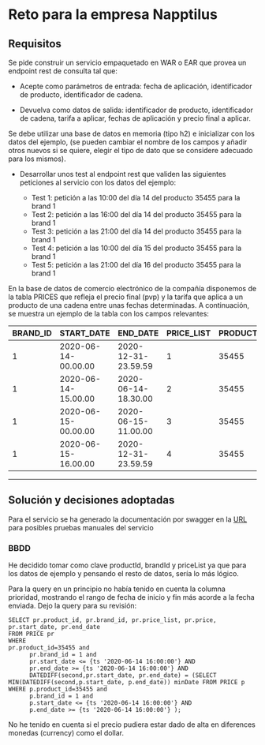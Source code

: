 # Reto para la empresa Napptilus

## Requisitos

Se pide construir un servicio empaquetado en WAR o EAR que provea un endpoint rest de consulta tal que:

- Acepte como parámetros de entrada: fecha de aplicación, identificador de
  producto, identificador de cadena.

- Devuelva como datos de salida: identificador de producto, identificador de
  cadena, tarifa a aplicar, fechas de aplicación y precio final a aplicar.

Se debe utilizar una base de datos en memoria (tipo h2) e inicializar con los datos del
ejemplo, (se pueden cambiar el nombre de los campos y añadir otros nuevos si se quiere, elegir el tipo de dato que se considere adecuado para los mismos).

-  Desarrollar unos test al endpoint rest que validen las siguientes peticiones al servicio
   con los datos del ejemplo:

   - Test 1: petición a las 10:00 del día 14 del producto 35455 para la brand 1
   - Test 2: petición a las 16:00 del día 14 del producto 35455 para la brand 1
   - Test 3: petición a las 21:00 del día 14 del producto 35455 para la brand 1
   - Test 4: petición a las 10:00 del día 15 del producto 35455 para la brand 1
   - Test 5: petición a las 21:00 del día 16 del producto 35455 para la brand 1

En la base de datos de comercio electrónico de la compañía disponemos de la tabla
PRICES que refleja el precio final (pvp) y la tarifa que aplica a un producto de una cadena
entre unas fechas determinadas. A continuación, se muestra un ejemplo de la tabla con los
campos relevantes:

| BRAND_ID | START_DATE           | END_DATE             | PRICE_LIST | PRODUCT_ID | PRIORITY | PRICE  | CURR |
|----------|----------------------|----------------------|------------|------------|----------|--------|------|
| 1        | 2020-06-14-00.00.00  | 2020-12-31-23.59.59  | 1          | 35455      | 0        | 35.50  | EUR  |
| 1        | 2020-06-14-15.00.00  | 2020-06-14-18.30.00  | 2          | 35455      | 1        | 25.45  | EUR  |
| 1        | 2020-06-15-00.00.00  | 2020-06-15-11.00.00  | 3          | 35455      | 1        | 30.50  | EUR  |
| 1        | 2020-06-15-16.00.00  | 2020-12-31-23.59.59  | 4          | 35455      | 1        | 38.95  | EUR  |

---


## Solución y decisiones adoptadas

Para el servicio se ha generado la documentación por swagger en la [URL](http://localhost:8080/swagger-ui/index.html) para posibles pruebas manuales del servicio

### BBDD
He decidido tomar como clave productId, brandId y priceList ya que para los datos de ejemplo y pensando el resto de datos, sería lo más lógico.

Para la query en un principio no había tenido en cuenta la columna prioridad, mostrando el rango de fecha de inicio y fin más acorde a la fecha enviada. Dejo la query para su revisión:

```
SELECT pr.product_id, pr.brand_id, pr.price_list, pr.price, pr.start_date, pr.end_date 
FROM PRICE pr 
WHERE 
pr.product_id=35455 and
      pr.brand_id = 1 and
      pr.start_date <= {ts '2020-06-14 16:00:00'} AND
      pr.end_date >= {ts '2020-06-14 16:00:00'} AND
      DATEDIFF(second,pr.start_date, pr.end_date) = (SELECT MIN(DATEDIFF(second,p.start_date, p.end_date)) minDate FROM PRICE p WHERE p.product_id=35455 and
      p.brand_id = 1 and
      p.start_date <= {ts '2020-06-14 16:00:00'} AND
      p.end_date >= {ts '2020-06-14 16:00:00'} );
```

No he tenido en cuenta si el precio pudiera estar dado de alta en diferences monedas (currency) como el dollar.
